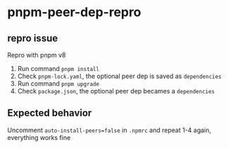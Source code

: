# pnpm-peer-dep-repro

## repro issue

Repro with pnpm v8

1. Run command `pnpm install`
2. Check `pnpm-lock.yaml`, the optional peer dep is saved as `dependencies`
3. Run command `pnpm upgrade`
4. Check `package.json`, the optional peer dep becames a `dependencies`

## Expected behavior

Uncomment `auto-install-peers=false` in `.npmrc` and repeat 1-4 again, everything works fine
